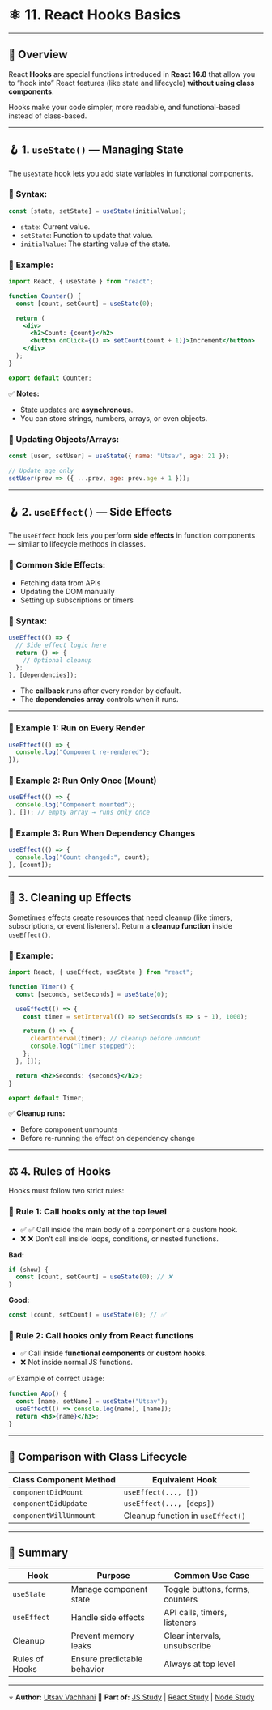 # ⚛️ 11. React Hooks Basics

---

## 📘 Overview

React **Hooks** are special functions introduced in **React 16.8** that allow you to “hook into” React features (like state and lifecycle) **without using class components**.

Hooks make your code simpler, more readable, and functional-based instead of class-based.

---

## 🪝 1. `useState()` — Managing State

The `useState` hook lets you add state variables in functional components.

### 🔹 Syntax:

```jsx
const [state, setState] = useState(initialValue);
```

* `state`: Current value.
* `setState`: Function to update that value.
* `initialValue`: The starting value of the state.

### 🧠 Example:

```jsx
import React, { useState } from "react";

function Counter() {
  const [count, setCount] = useState(0);

  return (
    <div>
      <h2>Count: {count}</h2>
      <button onClick={() => setCount(count + 1)}>Increment</button>
    </div>
  );
}

export default Counter;
```

✅ **Notes:**

* State updates are **asynchronous**.
* You can store strings, numbers, arrays, or even objects.

### 🧩 Updating Objects/Arrays:

```jsx
const [user, setUser] = useState({ name: "Utsav", age: 21 });

// Update age only
setUser(prev => ({ ...prev, age: prev.age + 1 }));
```

---

## 🪝 2. `useEffect()` — Side Effects

The `useEffect` hook lets you perform **side effects** in function components — similar to lifecycle methods in classes.

### 🔹 Common Side Effects:

* Fetching data from APIs
* Updating the DOM manually
* Setting up subscriptions or timers

### 🔹 Syntax:

```jsx
useEffect(() => {
  // Side effect logic here
  return () => {
    // Optional cleanup
  };
}, [dependencies]);
```

* The **callback** runs after every render by default.
* The **dependencies array** controls when it runs.

---

### 🧠 Example 1: Run on Every Render

```jsx
useEffect(() => {
  console.log("Component re-rendered");
});
```

### 🧠 Example 2: Run Only Once (Mount)

```jsx
useEffect(() => {
  console.log("Component mounted");
}, []); // empty array → runs only once
```

### 🧠 Example 3: Run When Dependency Changes

```jsx
useEffect(() => {
  console.log("Count changed:", count);
}, [count]);
```

---

## 🧹 3. Cleaning up Effects

Sometimes effects create resources that need cleanup (like timers, subscriptions, or event listeners).
Return a **cleanup function** inside `useEffect()`.

### 🧠 Example:

```jsx
import React, { useEffect, useState } from "react";

function Timer() {
  const [seconds, setSeconds] = useState(0);

  useEffect(() => {
    const timer = setInterval(() => setSeconds(s => s + 1), 1000);

    return () => {
      clearInterval(timer); // cleanup before unmount
      console.log("Timer stopped");
    };
  }, []);

  return <h2>Seconds: {seconds}</h2>;
}

export default Timer;
```

✅ **Cleanup runs:**

* Before component unmounts
* Before re-running the effect on dependency change

---

## ⚖️ 4. Rules of Hooks

Hooks must follow two strict rules:

### 🔹 Rule 1: **Call hooks only at the top level**

* ✅ ✅ Call inside the main body of a component or a custom hook.
* ❌ ❌ Don’t call inside loops, conditions, or nested functions.

**Bad:**

```jsx
if (show) {
  const [count, setCount] = useState(0); // ❌
}
```

**Good:**

```jsx
const [count, setCount] = useState(0); // ✅
```

### 🔹 Rule 2: **Call hooks only from React functions**

* ✅ Call inside **functional components** or **custom hooks**.
* ❌ Not inside normal JS functions.

✅ Example of correct usage:

```jsx
function App() {
  const [name, setName] = useState("Utsav");
  useEffect(() => console.log(name), [name]);
  return <h3>{name}</h3>;
}
```

---

## 🧩 Comparison with Class Lifecycle

| Class Component Method | Equivalent Hook                   |
| ---------------------- | --------------------------------- |
| `componentDidMount`    | `useEffect(..., [])`              |
| `componentDidUpdate`   | `useEffect(..., [deps])`          |
| `componentWillUnmount` | Cleanup function in `useEffect()` |

---

## 🧠 Summary

| Hook           | Purpose                     | Common Use Case                 |
| -------------- | --------------------------- | ------------------------------- |
| `useState`     | Manage component state      | Toggle buttons, forms, counters |
| `useEffect`    | Handle side effects         | API calls, timers, listeners    |
| Cleanup        | Prevent memory leaks        | Clear intervals, unsubscribe    |
| Rules of Hooks | Ensure predictable behavior | Always at top level             |

---

⭐ **Author:** [Utsav Vachhani](https://github.com/utsavvachhani)
📘 **Part of:** [JS Study](../../../JS-STUDY/) | [React Study](../../../REACT-STUDY/) | [Node Study](../../../Node-STUDY/)